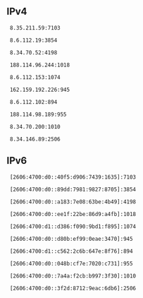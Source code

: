 ## IPv4
```
 8.35.211.59:7103
```
```
 8.6.112.19:3854
```
```
 8.34.70.52:4198
```
```
 188.114.96.244:1018
```
```
 8.6.112.153:1074
```
```
 162.159.192.226:945
```
```
 8.6.112.102:894
```
```
 188.114.98.189:955
```
```
 8.34.70.200:1010
```
```
 8.34.146.89:2506
```

## IPv6
```
 [2606:4700:d0::40f5:d906:7439:1635]:7103
```
```
 [2606:4700:d0::89dd:7981:9827:8705]:3854
```
```
 [2606:4700:d0::a183:7e08:63be:4b49]:4198
```
```
 [2606:4700:d0::ee1f:22be:86d9:a4fb]:1018
```
```
 [2606:4700:d1::d386:f090:9bd1:f895]:1074
```
```
 [2606:4700:d0::d80b:ef99:0eae:3470]:945
```
```
 [2606:4700:d1::c562:2c6b:647e:8f76]:894
```
```
 [2606:4700:d0::048b:cf7e:7020:c731]:955
```
```
 [2606:4700:d0::7a4a:f2cb:b997:3f30]:1010
```
```
 [2606:4700:d0::3f2d:8712:9eac:6db6]:2506
```
